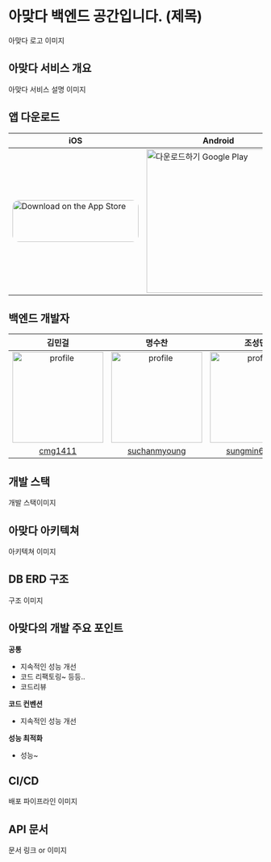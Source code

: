 아맞다 백엔드 공간입니다. (제목)
=============
아맞다 로고 이미지 <br>

아맞다 서비스 개요
----
아맞다 서비스 설명 이미지 <br>

앱 다운로드
----
| iOS                                                                                                                                                                                                                                                                                                                                         | Android                                                                                                                                                                                                                  |
| ------------------------------------------------------------------------------------------------------------------------------------------------------------------------------------------------------------------------------------------------------------------------------------------------------------------------------------------- | ------------------------------------------------------------------------------------------------------------------------------------------------------------------------------------------------------------------------ |
| <a href="https://apps.apple.com/kr/app/%EC%95%84%EB%A7%9E%EB%8B%A4/id1660192508"><img src="https://tools.applemediaservices.com/api/badges/download-on-the-app-store/black/ko-kr?size=250x83&amp;releaseDate=1654300800&h=dd4ccd7fb22c609cf9132f37bf23c390" alt="Download on the App Store" style="border-radius: 13px; width: 250px; height: 83px;"></a> | <a href='https://play.google.com/store/apps/details?id=com.ahmatda&hl=ko'><img alt='다운로드하기 Google Play' width='285px' src='https://play.google.com/intl/en_us/badges/static/images/badges/ko_badge_web_generic.png'/></a> |

백엔드 개발자
---
|                                                  김민걸                                                   |                                                   명수찬                                                   |                         조성민                         |
|:------------------------------------------------------------------------------------------------------:|:-------------------------------------------------------------------------------------------------------:|:---------------------------------------------------:|
|                          <img src="" alt="profile" width="180" height="180">                           | <img src="" alt="profile" width="180" height="180"> | <img src="" alt="profile" width="180" height="180"> |
|                                 [cmg1411](https://github.com/cmg1411)                                 |                                   [suchanmyoung](https://github.com/suchanmyoung)                                   |    [sungmin69355](https://github.com/sungmin69355)    |

개발 스택
---
개발 스택이미지 

아맞다 아키텍쳐
---
아키텍쳐 이미지

DB ERD 구조
---
구조 이미지

아맞다의 개발 주요 포인트
---
<b>공통</b><br>
- 지속적인 성능 개선
-  코드 리팩토링~ 등등..
- 코드리뷰

<b>코드 컨벤션</b><br>
- 지속적인 성능 개선

<b>성능 최적화</b><br>
- 성능~

CI/CD
---
배포 파이프라인 이미지

API 문서
---
문서 링크 or 이미지
